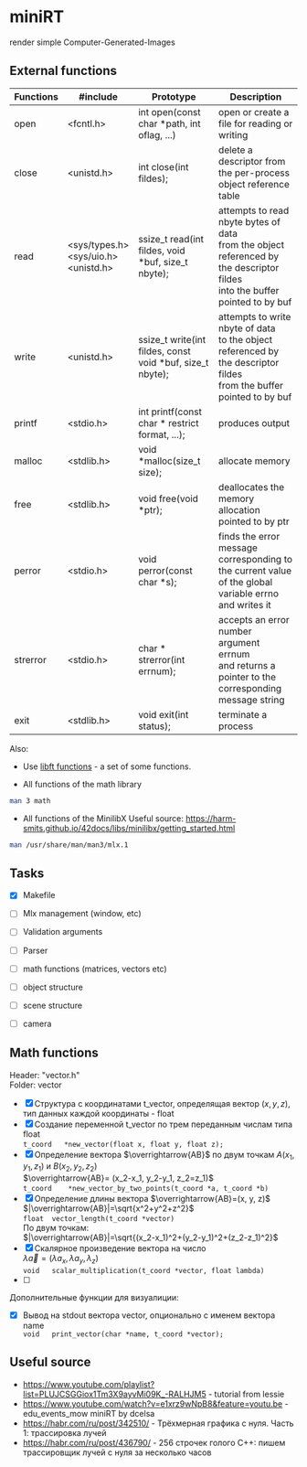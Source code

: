 # miniRT
render simple Computer-Generated-Images 

## External functions

| Functions | #include |Prototype | Description |
| ------ | ------ | ------ | ------ |
| open | <fcntl.h> | int open(const char *path, int oflag, ...)| open or create a file for reading or writing |
| close | <unistd.h> |int close(int fildes); | delete a descriptor from the per-process object reference table |
| read | <sys/types.h> <br /> <sys/uio.h> <br /> <unistd.h> | ssize_t read(int fildes, void *buf, size_t nbyte); | attempts to read nbyte bytes of data <br /> from the object referenced by the descriptor fildes <br /> into the buffer pointed to by buf |
| write | <unistd.h> | ssize_t write(int fildes, const void *buf, size_t nbyte); | attempts to write nbyte of data <br /> to the object referenced by the descriptor fildes <br /> from the buffer pointed to by buf |
| printf | <stdio.h> |  int printf(const char * restrict format, ...); | produces output |
| malloc | <stdlib.h> | void *malloc(size_t size); | allocate memory |
| free | <stdlib.h> | void free(void *ptr); |  deallocates the memory allocation pointed to by ptr |
| perror | <stdio.h> | void perror(const char *s); |  finds the error message corresponding to the current value <br /> of the global variable errno <br /> and writes it |
| strerror | <stdio.h> | char * strerror(int errnum);| accepts an error number argument errnum <br /> and returns a pointer to the corresponding message string |
| exit | <stdlib.h> | void exit(int status); | terminate a process |

Also:

* Use [libft functions](https://github.com/MariaKorshunova/libft) - a set of some functions.

* All functions of the math library

```sh
man 3 math
```

* All functions of the MinilibX
Useful source: https://harm-smits.github.io/42docs/libs/minilibx/getting_started.html

```sh
man /usr/share/man/man3/mlx.1
```

## Tasks
- [X] Makefile
- [ ] Mlx management (window, etc)
- [ ] Validation arguments
- [ ] Parser
- [ ] math functions (matrices, vectors etc)
- [ ] object structure
- [ ] scene structure
- [ ] camera


## Math functions

Header: "vector.h" <br />
Folder: vector

- [X] Структура с координатами t_vector, определящая вектор  $(x, y, z)$, тип данных каждой координаты - float
- [X] Создание переменной t_vector по трем переданным числам типа float <br />
`t_coord   *new_vector(float x, float y, float z);`
- [X] Определение вектора $\overrightarrow{AB}$ по двум точкам $A(x_1, y_1, z_1)$ и $B(x_2, y_2, z_2$) <br />
$\overrightarrow{AB}= (x_2-x_1, y_2-y_1, z_2=z_1)$ <br />
`t_coord	*new_vector_by_two_points(t_coord *a, t_coord *b)`
- [X] Определение длины вектора $\overrightarrow{AB}=(x, y, z)$ <br />
$|\overrightarrow{AB}|=\sqrt{x^2+y^2+z^2}$ <br />
`float	vector_length(t_coord *vector)`  <br />
По двум точкам: <br />
$|\overrightarrow{AB}|=\sqrt{(x_2-x_1)^2+(y_2-y_1)^2+(z_2-z_1)^2}$ 
- [X] Скалярное произведение вектора на число <br />
$\lambda\overrightarrow{a}=(\lambda a_x, \lambda a_y, \lambda _z )$ <br />
`void	scalar_multiplication(t_coord *vector, float lambda)`
- [ ] 

Дополнительные функции для визуалиции:
- [X] Вывод на stdout вектора vector, опционально с именем вектора name <br />
`void	print_vector(char *name, t_coord *vector);`



## Useful source
* https://www.youtube.com/playlist?list=PLUJCSGGiox1Tm3X9ayvMi09K_-RALHJM5 - tutorial from lessie
* https://www.youtube.com/watch?v=e1xrz9wNpB8&feature=youtu.be - edu_events_mow miniRT by dcelsa
* https://habr.com/ru/post/342510/ - Трёхмерная графика с нуля. Часть 1: трассировка лучей
* https://habr.com/ru/post/436790/ - 256 строчек голого C++: пишем трассировщик лучей с нуля за несколько часов
